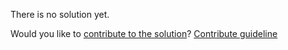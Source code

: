 
There is no solution yet.

Would you like to [contribute to the solution](https://github.com/BFEdev/BFE.dev-solutions/blob/main/problem/jest-assertion_en.md)? [Contribute guideline](https://github.com/BFEdev/BFE.dev-solutions#how-to-contribute)
